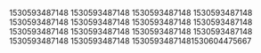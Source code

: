 1530593487148
1530593487148
1530593487148
1530593487148
1530593487148
1530593487148
1530593487148
1530593487148
1530593487148
1530593487148
1530593487148
1530593487148
1530593487148
1530593487148
15305934871481530604475667